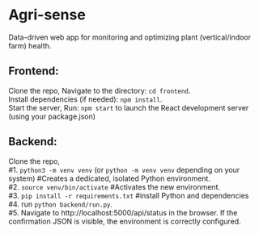 # Agri-sense
Data-driven web app for monitoring and optimizing plant (vertical/indoor farm) health.

## Frontend:
Clone the repo, Navigate to the directory: `cd frontend`.  
Install dependencies (if needed): `npm install`.  
Start the server, Run: `npm start` to launch the React development server (using your package.json)  

## Backend:  
Clone the repo,  
#1. `python3 -m venv venv` (or `python -m venv venv` depending on your system) #Creates a dedicated, isolated Python environment.  
#2. `source venv/bin/activate` #Activates the new environment.  
#3. `pip install -r requirements.txt` #install Python and dependencies  
#4. run `python backend/run.py`.  
#5. Navigate to http://localhost:5000/api/status in the browser. If the confirmation JSON is visible, the environment is correctly configured.  
